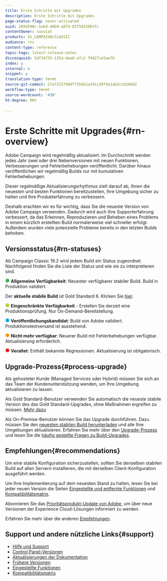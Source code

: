 ```yaml
---
title: Erste Schritte mit Upgrades
description: Erste Schritte mit Upgrades
page-status-flag: never-activated
uuid: 269d590c-5a6d-40b9-a879-02f5033863fc
contentOwner: sauviat
products: SG_CAMPAIGN/CLASSIC
audience: rns
content-type: reference
topic-tags: latest-release-notes
discoiquuid: 5df34f55-135a-4ea8-afc2-f9427ce5ae7b
index: y
internal: n
snippet: y
translation-type: tm+mt
source-git-commit: 27a72257904ff356b1a341c29f9a1ab3ccb20dd2
workflow-type: tm+mt
source-wordcount: '439'
ht-degree: 96%

---
```



# Erste Schritte mit Upgrades{#rn-overview}

Adobe Campaign wird regelmäßig aktualisiert. Im Durchschnitt werden jedes Jahr zwei oder drei Nebenversionen mit neuen Funktionen, Verbesserungen und Fehlerbehebungen veröffentlicht. Darüber hinaus veröffentlichen wir regelmäßig Builds nur mit kumulativen Fehlerbehebungen.

Dieser regelmäßige Aktualisierungsrhythmus zielt darauf ab, Ihnen die neuesten und besten Funktionen bereitzustellen, Ihre Umgebung sicher zu halten und Ihre Produkterfahrung zu verbessern.

Deshalb erachten wir es für wichtig, dass Sie die neueste Version von Adobe Campaign verwenden. Dadurch wird auch Ihre Supporterfahrung verbessert, da das Erkennen, Reproduzieren und Beheben eines Problems in einem kürzlich erstellten Build normalerweise viel schneller erfolgt. Außerdem wurden viele potenzielle Probleme bereits in den letzten Builds behoben.

## Versionsstatus{#rn-statuses}

Ab Campaign Classic 19.2 wird jedem Build ein Status zugeordnet. Nachfolgend finden Sie die Liste der Status und wie sie zu interpretieren sind.

![](assets/do-not-localize/green3.png) **Allgemeine Verfügbarkeit**: Neuester verfügbarer stabiler Build. Build in Produktion validiert.

Der **aktuelle stabile Build** ist Gold Standard 6. Klicken Sie [hier](../../rn/using/gold-standard.md).

![](assets/do-not-localize/limited.png) **Eingeschränkte Verfügbarkeit** - Erstellen Sie derzeit eine Produktionsprüfung. Nur On-Demand-Bereitstellung.

![](assets/do-not-localize/blue3.png) **Veröffentlichungskandidat**: Build von Adobe validiert. Produktionstestversand ist ausstehend.

![](assets/do-not-localize/orange3.png) **Nicht mehr verfügbar**: Neuerer Build mit Fehlerbehebungen verfügbar. Aktualisierung erforderlich.

![](assets/do-not-localize/red3.png) **Veraltet**: Enthält bekannte Regressionen. Aktualisierung ist obligatorisch.

## Upgrade-Prozess{#process-upgrade}

Als gehosteter Kunde (Managed Services oder Hybrid) müssen Sie sich an das Team der Kundenunterstützung wenden, um Ihre Umgebung aktualisieren zu lassen.

Als Gold Standard-Benutzer verwenden Sie automatisch die neueste stabile Version des das Gold Standard-Upgrades, ohne Maßnahmen ergreifen zu müssen. [Mehr dazu](https://helpx.adobe.com/campaign/kb/gold-standard.html#gs-6)

Als On-Premise-Benutzer können Sie das Upgrade durchführen. Dazu müssen Sie den [neuesten stabilen Build herunterladen](https://experience.adobe.com/#/downloads/content/software-distribution/de/campaign.html) und alle Ihre Umgebungen aktualisieren. Erfahren Sie mehr über den [Upgrade-Prozess](https://helpx.adobe.com/de/campaign/kb/acc-build-upgrade.html) und lesen Sie die [häufig gestellte Fragen zu Build-Upgrades](https://helpx.adobe.com/de/campaign/kb/build-upgrade-faq.html).

## Empfehlungen{#recommendations}

Um eine stabile Konfiguration sicherzustellen, sollten Sie denselben stabilen Build auf allen Servern installieren, die mit derselben Client-Konfiguration ausgeführt werden.

Um Ihre Implementierung auf dem neuesten Stand zu halten, lesen Sie bei jeder neuen Version die Seiten [Eingestellte und entfernte Funktionen](../../rn/using/deprecated-features.md) und [Kompatibilitätsmatrix](../../rn/using/compatibility-matrix.md).

Abonnieren Sie das [Prioritätsprodukt-Update von Adobe](https://www.adobe.com/de/subscription/priority-product-update.html), um über neue Versionen der Experience Cloud-Lösungen informiert zu werden.

Erfahren Sie mehr über die anderen [Empfehlungen](https://helpx.adobe.com/de/campaign/kb/acc-build-upgrade.html#Recommendations).

## Support und andere nützliche Links{#support}

* [Hilfe und Support](https://helpx.adobe.com/de/campaign/kb/ac-support.html#acc-support)
* [Control Panel-Versionen](https://docs.adobe.com/content/help/de-DE/control-panel/using/release-notes.html)
* [Aktualisierungen der Dokumentation](../../rn/using/documentation-updates.md)
* [Frühere Versionen](../../rn/using/release--20-1.md)
* [Eingestellte Funktionen](../../rn/using/deprecated-features.md)
* [Kompatibilitätsmatrix](../../rn/using/compatibility-matrix.md)


